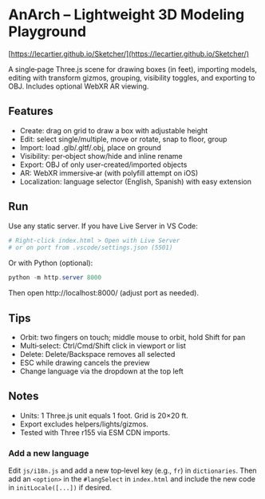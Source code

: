 # AnArch – Lightweight 3D Modeling Playground
[https://lecartier.github.io/Sketcher/](https://lecartier.github.io/Sketcher/)

A single‑page Three.js scene for drawing boxes (in feet), importing models, editing with transform gizmos, grouping, visibility toggles, and exporting to OBJ. Includes optional WebXR AR viewing.

## Features
- Create: drag on grid to draw a box with adjustable height
- Edit: select single/multiple, move or rotate, snap to floor, group
- Import: load .glb/.gltf/.obj, place on ground
- Visibility: per‑object show/hide and inline rename
- Export: OBJ of only user-created/imported objects
- AR: WebXR immersive‑ar (with polyfill attempt on iOS)
- Localization: language selector (English, Spanish) with easy extension

## Run
Use any static server. If you have Live Server in VS Code:

```powershell
# Right‑click index.html > Open with Live Server
# or on port from .vscode/settings.json (5501)
```

Or with Python (optional):

```powershell
python -m http.server 8000
```

Then open http://localhost:8000/ (adjust port as needed).

## Tips
- Orbit: two fingers on touch; middle mouse to orbit, hold Shift for pan
- Multi‑select: Ctrl/Cmd/Shift click in viewport or list
- Delete: Delete/Backspace removes all selected
- ESC while drawing cancels the preview
- Change language via the dropdown at the top left

## Notes
- Units: 1 Three.js unit equals 1 foot. Grid is 20×20 ft.
- Export excludes helpers/lights/gizmos.
- Tested with Three r155 via ESM CDN imports.

### Add a new language
Edit `js/i18n.js` and add a new top‑level key (e.g., `fr`) in `dictionaries`. Then add an `<option>` in the `#langSelect` in `index.html` and include the new code in `initLocale([...])` if desired.

